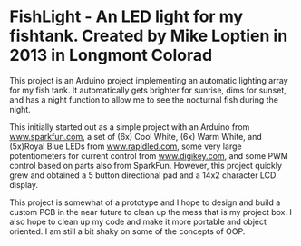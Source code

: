 FishLight - An LED light for my fishtank.
Created by Mike Loptien in 2013 in Longmont Colorad
=========

This project is an Arduino project implementing an automatic lighting array for
my fish tank.  It automatically gets brighter for sunrise, dims for sunset, and
has a night function to allow me to see the nocturnal fish during the night.

This initially started out as a simple project with an Arduino from 
www.sparkfun.com, a set of (6x) Cool White, (6x) Warm White, and (5x)Royal Blue
LEDs from www.rapidled.com, some very large potentiometers for current control
from www.digikey.com, and some PWM control based on parts also from SparkFun.
However, this project quickly grew and obtained a 5 button directional pad and
a 14x2 character LCD display.

This project is somewhat of a prototype and I hope to design and build a custom
PCB in the near future to clean up the mess that is my project box.  I also
hope to clean up my code and make it more portable and object oriented.  I am
still a bit shaky on some of the concepts of OOP.

